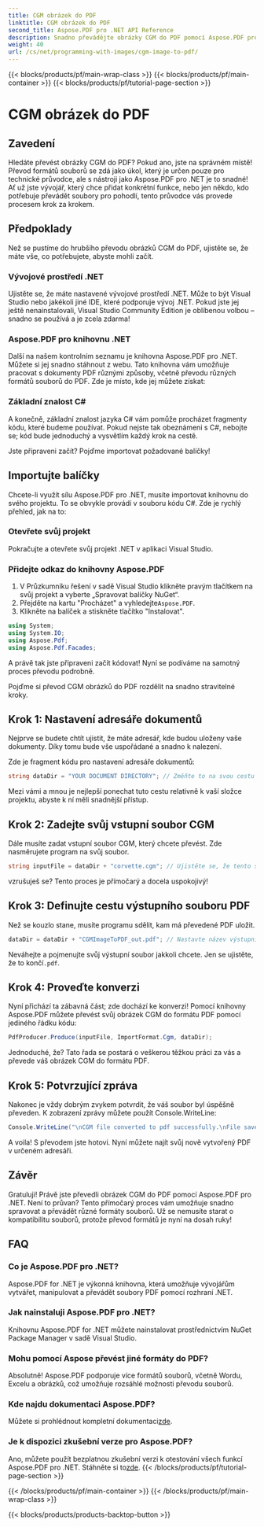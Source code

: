 ```yaml
---
title: CGM obrázek do PDF
linktitle: CGM obrázek do PDF
second_title: Aspose.PDF pro .NET API Reference
description: Snadno převádějte obrázky CGM do PDF pomocí Aspose.PDF pro .NET. Postupujte podle tohoto jednoduchého průvodce krok za krokem a zefektivněte proces převodu souborů.
weight: 40
url: /cs/net/programming-with-images/cgm-image-to-pdf/
---
```


{{< blocks/products/pf/main-wrap-class >}}
{{< blocks/products/pf/main-container >}}
{{< blocks/products/pf/tutorial-page-section >}}

# CGM obrázek do PDF

## Zavedení

Hledáte převést obrázky CGM do PDF? Pokud ano, jste na správném místě! Převod formátů souborů se zdá jako úkol, který je určen pouze pro technické průvodce, ale s nástroji jako Aspose.PDF pro .NET je to snadné! Ať už jste vývojář, který chce přidat konkrétní funkce, nebo jen někdo, kdo potřebuje převádět soubory pro pohodlí, tento průvodce vás provede procesem krok za krokem.

## Předpoklady

Než se pustíme do hrubšího převodu obrázků CGM do PDF, ujistěte se, že máte vše, co potřebujete, abyste mohli začít.

### Vývojové prostředí .NET

Ujistěte se, že máte nastavené vývojové prostředí .NET. Může to být Visual Studio nebo jakékoli jiné IDE, které podporuje vývoj .NET. Pokud jste jej ještě nenainstalovali, Visual Studio Community Edition je oblíbenou volbou – snadno se používá a je zcela zdarma!

### Aspose.PDF pro knihovnu .NET

Další na našem kontrolním seznamu je knihovna Aspose.PDF pro .NET. Můžete si jej snadno stáhnout z webu. Tato knihovna vám umožňuje pracovat s dokumenty PDF různými způsoby, včetně převodu různých formátů souborů do PDF. Zde je místo, kde jej můžete získat:

### Základní znalost C#

A konečně, základní znalost jazyka C# vám pomůže procházet fragmenty kódu, které budeme používat. Pokud nejste tak obeznámeni s C#, nebojte se; kód bude jednoduchý a vysvětlím každý krok na cestě.

Jste připraveni začít? Pojďme importovat požadované balíčky!

## Importujte balíčky

Chcete-li využít sílu Aspose.PDF pro .NET, musíte importovat knihovnu do svého projektu. To se obvykle provádí v souboru kódu C#. Zde je rychlý přehled, jak na to:

### Otevřete svůj projekt

Pokračujte a otevřete svůj projekt .NET v aplikaci Visual Studio. 

### Přidejte odkaz do knihovny Aspose.PDF

1. V Průzkumníku řešení v sadě Visual Studio klikněte pravým tlačítkem na svůj projekt a vyberte „Spravovat balíčky NuGet“.
2.  Přejděte na kartu "Procházet" a vyhledejte`Aspose.PDF`.
3. Klikněte na balíček a stiskněte tlačítko "Instalovat".

```csharp
using System;
using System.IO;
using Aspose.Pdf;
using Aspose.Pdf.Facades;
```

A právě tak jste připraveni začít kódovat! Nyní se podíváme na samotný proces převodu podrobně.

Pojďme si převod CGM obrázků do PDF rozdělit na snadno stravitelné kroky.

## Krok 1: Nastavení adresáře dokumentů

Nejprve se budete chtít ujistit, že máte adresář, kde budou uloženy vaše dokumenty. Díky tomu bude vše uspořádané a snadno k nalezení. 

Zde je fragment kódu pro nastavení adresáře dokumentů:

```csharp
string dataDir = "YOUR DOCUMENT DIRECTORY"; // Změňte to na svou cestu
```

Mezi vámi a mnou je nejlepší ponechat tuto cestu relativně k vaší složce projektu, abyste k ní měli snadnější přístup.

## Krok 2: Zadejte svůj vstupní soubor CGM

Dále musíte zadat vstupní soubor CGM, který chcete převést. Zde nasměrujete program na svůj soubor.

```csharp
string inputFile = dataDir + "corvette.cgm"; // Ujistěte se, že tento soubor existuje ve vašem adresáři
```

vzrušuješ se? Tento proces je přímočarý a docela uspokojivý!

## Krok 3: Definujte cestu výstupního souboru PDF

Než se kouzlo stane, musíte programu sdělit, kam má převedené PDF uložit.

```csharp
dataDir = dataDir + "CGMImageToPDF_out.pdf"; // Nastavte název výstupního souboru PDF
```

 Neváhejte a pojmenujte svůj výstupní soubor jakkoli chcete. Jen se ujistěte, že to končí`.pdf`.

## Krok 4: Proveďte konverzi

Nyní přichází ta zábavná část; zde dochází ke konverzi! Pomocí knihovny Aspose.PDF můžete převést svůj obrázek CGM do formátu PDF pomocí jediného řádku kódu:

```csharp
PdfProducer.Produce(inputFile, ImportFormat.Cgm, dataDir);
```

Jednoduché, že? Tato řada se postará o veškerou těžkou práci za vás a převede váš obrázek CGM do formátu PDF.

## Krok 5: Potvrzující zpráva

Nakonec je vždy dobrým zvykem potvrdit, že váš soubor byl úspěšně převeden. K zobrazení zprávy můžete použít Console.WriteLine:

```csharp
Console.WriteLine("\nCGM file converted to pdf successfully.\nFile saved at " + dataDir);
```

A voila! S převodem jste hotovi. Nyní můžete najít svůj nově vytvořený PDF v určeném adresáři.

## Závěr

Gratuluji! Právě jste převedli obrázek CGM do PDF pomocí Aspose.PDF pro .NET. Není to průvan? Tento přímočarý proces vám umožňuje snadno spravovat a převádět různé formáty souborů. Už se nemusíte starat o kompatibilitu souborů, protože převod formátů je nyní na dosah ruky!

## FAQ

### Co je Aspose.PDF pro .NET?  
Aspose.PDF for .NET je výkonná knihovna, která umožňuje vývojářům vytvářet, manipulovat a převádět soubory PDF pomocí rozhraní .NET.

### Jak nainstaluji Aspose.PDF pro .NET?  
Knihovnu Aspose.PDF for .NET můžete nainstalovat prostřednictvím NuGet Package Manager v sadě Visual Studio.

### Mohu pomocí Aspose převést jiné formáty do PDF?  
Absolutně! Aspose.PDF podporuje více formátů souborů, včetně Wordu, Excelu a obrázků, což umožňuje rozsáhlé možnosti převodu souborů.

### Kde najdu dokumentaci Aspose.PDF?  
 Můžete si prohlédnout kompletní dokumentaci[zde](https://reference.aspose.com/pdf/net/).

### Je k dispozici zkušební verze pro Aspose.PDF?  
 Ano, můžete použít bezplatnou zkušební verzi k otestování všech funkcí Aspose.PDF pro .NET. Stáhněte si to[zde](https://releases.aspose.com/).
{{< /blocks/products/pf/tutorial-page-section >}}

{{< /blocks/products/pf/main-container >}}
{{< /blocks/products/pf/main-wrap-class >}}

{{< blocks/products/products-backtop-button >}}
